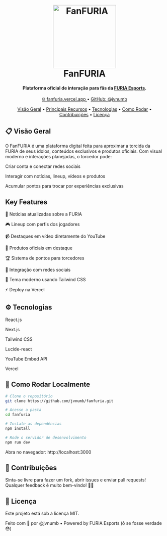 
<h1 align="center"> <br> <img src="https://media.discordapp.net/attachments/612609913784631334/1365510371724492850/pngegg_1.png?ex=680d9222&is=680c40a2&hm=b442efa916a25664850dcc16d82e337b577b81439bf18758e35e02325c0681ce&=&format=webp&quality=lossless" alt="FanFURIA" width="200"> <br> FanFURIA <br> </h1> <h4 align="center">Plataforma oficial de interação para fãs da <a href="https://furia.gg" target="_blank">FURIA Esports</a>.</h4> <p align="center"> <a href="https://fanfuria.vercel.app"> 🌐 fanfuria.vercel.app </a> • <a href="https://github.com/jvnumb"> GitHub: @jvnumb </a> </p> <p align="center"> <a href="#visão-geral">Visão Geral</a> • <a href="#key-features">Principais Recursos</a> • <a href="#tecnologias">Tecnologias</a> • <a href="#como-rodar-localmente">Como Rodar</a> • <a href="#contribuições">Contribuições</a> • <a href="#licença">Licença</a> </p>

## 📋 Visão Geral

O FanFURIA é uma plataforma digital feita para aproximar a torcida da FURIA de seus ídolos, conteúdos exclusivos e produtos oficiais.
Com visual moderno e interações planejadas, o torcedor pode:

Criar conta e conectar redes sociais

Interagir com notícias, lineup, vídeos e produtos

Acumular pontos para trocar por experiências exclusivas

## Key Features
📰 Notícias atualizadas sobre a FURIA

🎮 Lineup com perfis dos jogadores

📹 Destaques em vídeo diretamente do YouTube

🛒 Produtos oficiais em destaque

🏆 Sistema de pontos para torcedores

🔗 Integração com redes sociais

🎨 Tema moderno usando Tailwind CSS

⚡ Deploy na Vercel

## ⚙️ Tecnologias

React.js

Next.js

Tailwind CSS

Lucide-react

YouTube Embed API

Vercel

## 🚀 Como Rodar Localmente

```bash
# Clone o repositório
git clone https://github.com/jvnumb/fanfuria.git

# Acesse a pasta
cd fanfuria

# Instale as dependências
npm install

# Rode o servidor de desenvolvimento
npm run dev

```
Abra no navegador: http://localhost:3000

## 🤝 Contribuições

Sinta-se livre para fazer um fork, abrir issues e enviar pull requests!
Qualquer feedback é muito bem-vindo! 🖤💛

## 📝 Licença

Este projeto está sob a licença MIT.

Feito com 🖤 por @jvnumb • Powered by FURIA Esports (ô se fosse verdade :flushed:)

